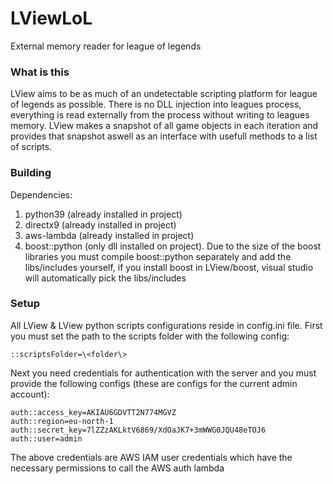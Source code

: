 # LViewLoL
External memory reader for league of legends

### What is this
LView aims to be as much of an undetectable scripting platform for league of legends as possible. There is no DLL injection into leagues process, everything is read externally from the process without writing to leagues memory. LView makes a snapshot of all game objects in each iteration and provides that snapshot aswell as an interface with usefull methods to a list of scripts.

### Building

Dependencies:
  1. python39 (already installed in project)
  2. directx9 (already installed in project)
  3. aws-lambda (already installed in project)
  4. boost::python (only dll installed on project). Due to the size of the boost libraries you must compile boost::python separately and add the libs/includes yourself, if you install boost in LView/boost, visual studio will automatically pick the libs/includes
  
 ### Setup
 All LView & LView python scripts configurations reside in config.ini file. First you must set the path to the scripts folder with the following config:
 
  `::scriptsFolder=\<folder\>`

Next you need credentials for authentication with the server and you must provide the following configs (these are configs for the current admin account):

  ```
  auth::access_key=AKIAU6GDVTT2N774MGVZ
  auth::region=eu-north-1
  auth::secret_key=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
  auth::user=admin
  ```
  The above credentials are AWS IAM user credentials which have the necessary permissions to call the AWS auth lambda 
